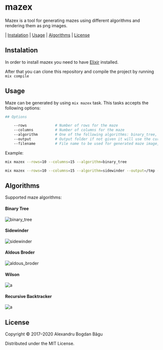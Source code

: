 # mazex

Mazex is a tool for generating mazes using different algorithms and rendering them as png images.

| [Instalation](#instalation) | [Usage](#usage) | [Algorithms](#algorithms) | [License](#license)

## Instalation

In order to install mazex you need to have [Elixir](https://elixir-lang.org/install.html) installed.

After that you can clone this repository and compile the project by running `mix compile`

## Usage

Maze can be generated by using `mix mazex` task. This tasks accepts the following options:

```bash
## Options

    --rows             # Number of rows for the maze
    --columns          # Number of columns for the maze
    --algorithm        # One of the following algorithms: binary_tree, sidewinder
    --output           # Output folder if not given it will use the current folder as output folder
    --filename         # File name to be used for generated maze image, if not given it will use the maze_<current_timestamp>.png.
```

Example:

```bash
mix mazex --rows=10 --columns=15 --algorithm=binary_tree

mix mazex --rows=10 --columns=15 --algorithm=sidewinder --output=/tmp --filename=maze.png
```

## Algorithms

Supported maze algorithms:

#### Binary Tree

![binary_tree](https://github.com/alexandrubagu/mazex/assets/215710/cc5cc5db-b87b-47ab-abab-5a6eedcbc539)

#### Sidewinder

![sidewinder](https://github.com/alexandrubagu/mazex/assets/215710/eb4a9384-845c-42c5-b7a0-df72843ef180)

#### Aldous Broder

![aldous_broder](https://github.com/alexandrubagu/mazex/assets/215710/6dbc8fbf-8174-49db-a2e3-58d3d861f606)

#### Wilson

![a](https://github.com/alexandrubagu/mazex/assets/215710/28a33a3c-18be-4442-aada-c5b7b0a1abee)

#### Recursive Backtracker

![a](https://github.com/alexandrubagu/mazex/assets/215710/f7cd0091-7a92-4186-8fe4-7c66e3edbca9)


## License

Copyright © 2017–2020 Alexandru Bogdan Bâgu

Distributed under the MIT License.
